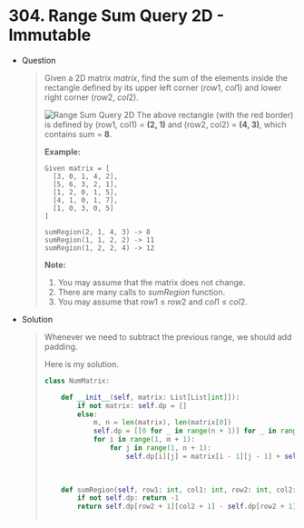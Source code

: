 # 304. Range Sum Query 2D - Immutable

- Question

  > Given a 2D matrix *matrix*, find the sum of the elements inside the rectangle defined by its upper left corner (*row*1, *col*1) and lower right corner (*row*2, *col*2).
  >
  > ![Range Sum Query 2D](https://leetcode.com/static/images/courses/range_sum_query_2d.png)
  > The above rectangle (with the red border) is defined by (row1, col1) = **(2, 1)** and (row2, col2) = **(4, 3)**, which contains sum = **8**.
  >
  > **Example:**
  >
  > ```
  > Given matrix = [
  >   [3, 0, 1, 4, 2],
  >   [5, 6, 3, 2, 1],
  >   [1, 2, 0, 1, 5],
  >   [4, 1, 0, 1, 7],
  >   [1, 0, 3, 0, 5]
  > ]
  > 
  > sumRegion(2, 1, 4, 3) -> 8
  > sumRegion(1, 1, 2, 2) -> 11
  > sumRegion(1, 2, 2, 4) -> 12
  > ```
  >
  > 
  >
  > **Note:**
  >
  > 1. You may assume that the matrix does not change.
  > 2. There are many calls to *sumRegion* function.
  > 3. You may assume that *row*1 ≤ *row*2 and *col*1 ≤ *col*2.

- Solution

  > Whenever we need to subtract the previous range, we should add padding.
  >
  > Here is my solution.
  >
  > ```python
  > class NumMatrix:
  > 
  >     def __init__(self, matrix: List[List[int]]):
  >         if not matrix: self.dp = []
  >         else:
  >             m, n = len(matrix), len(matrix[0])
  >             self.dp = [[0 for _ in range(n + 1)] for _ in range(m + 1)]
  >             for i in range(1, m + 1):
  >                 for j in range(1, n + 1):
  >                     self.dp[i][j] = matrix[i - 1][j - 1] + self.dp[i][j - 1] + self.dp[i - 1][j] - self.dp[i - 1][j - 1]
  >         
  >         
  > 
  >     def sumRegion(self, row1: int, col1: int, row2: int, col2: int) -> int:
  >         if not self.dp: return -1
  >         return self.dp[row2 + 1][col2 + 1] - self.dp[row2 + 1][col1] - self.dp[row1][col2 + 1] + self.dp[row1][col1]
  >         
  > ```

  